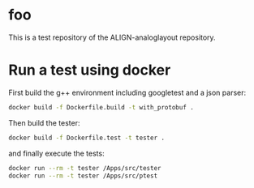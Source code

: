 # foo
This is a test repository of the ALIGN-analoglayout repository.

# Run a test using docker

First build the g++ environment including googletest and a json parser:
````bash
docker build -f Dockerfile.build -t with_protobuf .
````
Then build the tester:
````bash
docker build -f Dockerfile.test -t tester .
````
and finally execute the tests:
````bash
docker run --rm -t tester /Apps/src/tester
docker run --rm -t tester /Apps/src/ptest
````


